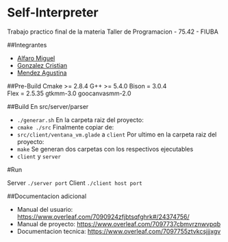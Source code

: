 # Self-Interpreter
Trabajo practico final de la materia Taller de Programacion - 75.42 - FIUBA

##Integrantes
* [Alfaro Miguel](https://github.com/AlfaroMiguel)
* [Gonzalez Cristian](https://github.com/Cristian3629)
* [Mendez Agustina](https://github.com/abmendez)

##Pre-Build
Cmake >= 2.8.4
G++ >= 5.4.0
Bison = 3.0.4  
Flex = 2.5.35
gtkmm-3.0
goocanvasmm-2.0

##Build
En src/server/parser
* `./generar.sh`
En la carpeta raiz del proyecto:
* `cmake ./src`
Finalmente copiar de:
* `src/client/ventana_vm.glade` a `client`
Por ultimo en la carpeta raiz del proyecto:
* `make`
Se generan dos carpetas con los respectivos ejecutables 
* `client` y `server`

#Run 

Server `./server port`
Client `./client host port`

##Documentacion adicional
* Manual del usuario: https://www.overleaf.com/7090924zfjbtsqfghrk#/24374756/
* Manual de proyecto: https://www.overleaf.com/7097737cbmvrznwvpqb
* Documentacion tecnica: https://www.overleaf.com/7097755ztvkcsjjjxgv
